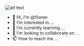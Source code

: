 ![alt text](https://media.giphy.com/media/hVbErjjtKCIHb24j4y/giphy.gif)

- 👋 Hi, I’m @flioner
- 👀 I’m interested in ...
- 🌱 I’m currently learning ...
- 💞️ I’m looking to collaborate on ...
- 📫 How to reach me ...

<!---
flioner/flioner is a ✨ special ✨ repository because its `README.md` (this file) appears on your GitHub profile.
You can click the Preview link to take a look at your changes.
--->
